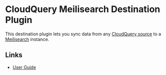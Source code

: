 # CloudQuery Meilisearch Destination Plugin

This destination plugin lets you sync data from any [CloudQuery source](https://www.cloudquery.io/docs/plugins/sources)
to a [Meilisearch](https://www.meilisearch.com) instance.

## Links

- [User Guide](https://cloudquery.io/docs/plugins/destinations/meilisearch/overview)